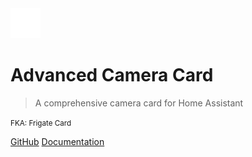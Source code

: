 <img src="images/icons/iris.svg" alt="Logo" class="spin" style="width: 48px; height: 48px;">

# Advanced Camera Card

> A comprehensive camera card for Home Assistant

<small>FKA: Frigate Card</small>

[GitHub](https://github.com/dermotduffy/advanced-camera-card/)
[Documentation](README.md)
